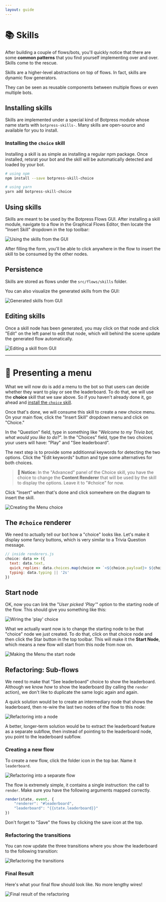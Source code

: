 ```yaml
---
layout: guide
---
```


# 📚 Skills

After building a couple of flows/bots, you'll quickly notice that there are some **common patterns** that you find yourself implementing over and over. Skills come to the rescue.

Skills are a higher-level abstractions on top of flows. In fact, skills are dynamic flow generators.

They can be seen as reusable components between multiple flows or even multiple bots.

## Installing skills

Skills are implemented under a special kind of Botpress module whose name starts with `botpress-skills-`. Many skills are open-source and available for you to install.

### Installing the `choice` skill <a class="toc" id="installing-the-choice-skill" href="#installing-the-choice-skill"></a>

Installing a skill is as simple as installing a regular npm package. Once installed, retsrat your bot and the skill will be automatically detected and loaded by your bot.

```bash
# using npm
npm install --save botpress-skill-choice

# using yarn
yarn add botpress-skill-choice
```

## Using skills

Skills are meant to be used by the Botpress Flows GUI. After installing a skill module, navigate to a flow in the Graphical Flows Editor, then locate the "Insert Skill" dropdown in the top toolbar:

![Using the skills from the GUI][skillsMenu]

After filling the form, you'll be able to click anywhere in the flow to insert the skill to be consumed by the other nodes.

## Persistence

Skills are stored as flows under the `src/flows/skills` folder.

You can also visualize the generated skills from the GUI:

![Generated skills from GUI][skillsPanel]

## Editing skills

Once a skill node has been generated, you may click on that node and click "Edit" on the left panel to edit that node, which will behind the scene update the generated flow automatically.

![Editing a skill from GUI][skillsEdit]

---

# 🔨 Presenting a menu

What we will now do is add a menu to the bot so that users can decide whether they want to play or see the leaderboard. To do that, we will use the **choice** skill that we saw above. So if you haven't already done it, go ahead and [install the `choice` skill](#installing-the-choice-skill).

Once that's done, we will consume this skill to create a new choice menu. On your main flow, click the "Insert Skill" dropdown menu and click on "Choice."

In the "Question" field, type in something like "*Welcome to my Trivia bot, what would you like to do?*". In the "Choices" field, type the two choices your users will have: "Play" and "See leaderboard".

The next step is to provide some additionnal keywords for detecting the two options. Click the "Edit keywords" button and type some alternatives for both choices.

> **🔬 Notice:** In the "Advanced" panel of the Choice skill, you have the choice to change the **Content Renderer** that will be used by the skill to display the options. Leave it to "#choice" for now.

Click "Insert" when that's done and click somewhere on the diagram to insert the skill.

![Creating the Menu choice][choice]

## The `#choice` renderer

We need to actually tell our bot how a "choice" looks like. Let's make it display some fancy buttons, which is very similar to a Trivia Question message.

```js
// inside renderers.js
choice: data => ({
  text: data.text,
  quick_replies: data.choices.map(choice => `<${choice.payload}> ${choice.text}`),
  typing: data.typing || '2s'
})
```

## Start node

OK, now you can link the "*User picked 'Play'*" option to the starting node of the flow. This should give you something like this:

![Wiring the 'play' choice][choicePlay]

What we actually want now is to change the starting node to be that "choice" node we just created. To do that, click on that choice node and then click the Star button in the top toolbar. This will make it the **Start Node**, which means a new flow will start from this node from now on.

![Making the Menu the start node][choiceStar]

## Refactoring: Sub-flows

We need to make that "See leaderboard" choice to show the leaderboard. Although we know *how* to show the leaderboard (by calling the `render` action), we don't like to duplicate the same logic again and again.

A quick solution would be to create an intermediary node that shows the leaderboard, then re-wire the last two nodes of the flow to this node:

![Refactoring into a node][refactoringNode]

A better, longer-term solution would be to extract the leaderboard feature as a separate subflow, then instead of pointing to the leaderboard node, you point to the leaderboard subflow.

### Creating a new flow

To create a new flow, click the folder icon in the top bar. Name it `leaderboard`.

![Refactoring into a separate flow][refactoringFlow]

The flow is extremely simple, it contains a single instruction: the call to `render`. Make sure you have the following arguments mapped correctly.

```js
render(state, event, {
    "renderer": "#leaderboard",
    "leaderboard": "{{state.leaderboard}}"
})
```

Don't forget to "Save" the flows by clicking the save icon at the top.

### Refactoring the transitions

You can now update the three transitions where you show the leaderboard to the following transition:

![Refactoring the transitions][refactoringTransition]

### Final Result

Here's what your final flow should look like. No more lengthy wires!

![Final result of the refactoring][refactoringResult]

[skillsMenu]: {{site.baseurl}}/images/skillsMenu.jpg
[skillsPanel]: {{site.baseurl}}/images/skillsPanel.jpg
[skillsEdit]: {{site.baseurl}}/images/skillsEdit.jpg
[choice]: {{site.baseurl}}/images/choice.jpg
[choicePlay]: {{site.baseurl}}/images/choicePlay.jpg
[choiceStar]: {{site.baseurl}}/images/choiceStar.jpg
[refactoringNode]: {{site.baseurl}}/images/refactoringNode.jpg
[refactoringFlow]: {{site.baseurl}}/images/refactoringFlow.jpg
[refactoringTransition]: {{site.baseurl}}/images/refactoringTransition.jpg
[refactoringResult]: {{site.baseurl}}/images/refactoringResult.jpg